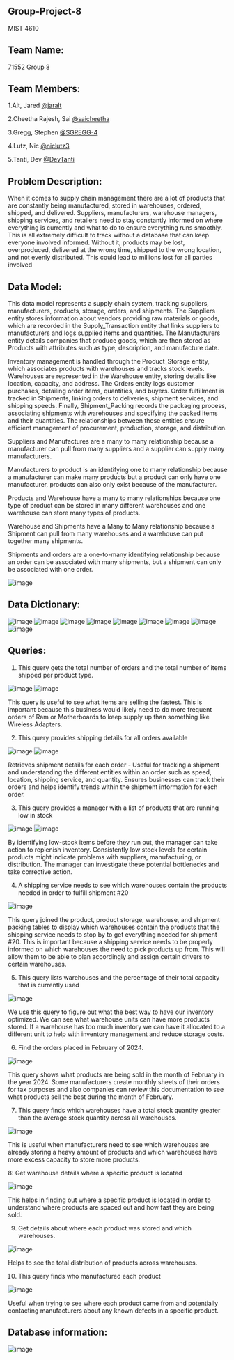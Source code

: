 ## Group-Project-8
MIST 4610

## Team Name: 
71552 Group 8

## Team Members:
1.Alt, Jared [@jaralt](https://github.com/jaralt/Mist4610Group8)

2.Cheetha Rajesh, Sai [@saicheetha](https://github.com/saicheetha/)

3.Gregg, Stephen [@SGREGG-4](https://github.com/SGREGG-4/Group-Project-8)

4.Lutz, Nic [@niclutz3](https://github.com/niclutz3/Supply-Chain-Database-Project)

5.Tanti, Dev [@DevTanti](https://github.com/DevTanti/Group-Project-8.git)

## Problem Description:
When it comes to supply chain management there are a lot of products that are constantly being manufactured, stored in warehouses, ordered, shipped, and delivered. Suppliers, manufacturers, warehouse managers, shipping services, and retailers need to stay constantly informed on where everything is currently and what to do to ensure everything runs smoothly. This is all extremely difficult to track without a database that can keep everyone involved informed. Without it, products may be lost, overproduced, delivered at the wrong time, shipped to the wrong location, and not evenly distributed. This could lead to millions lost for all parties involved

## Data Model:
This data model represents a supply chain system, tracking suppliers, manufacturers, products, storage, orders, and shipments. The Suppliers entity stores information about vendors providing raw materials or goods, which are recorded in the Supply_Transaction entity that links suppliers to manufacturers and logs supplied items and quantities. The Manufacturers entity details companies that produce goods, which are then stored as Products with attributes such as type, description, and manufacture date.

Inventory management is handled through the Product_Storage entity, which associates products with warehouses and tracks stock levels. Warehouses are represented in the Warehouse entity, storing details like location, capacity, and address. The Orders entity logs customer purchases, detailing order items, quantities, and buyers. Order fulfillment is tracked in Shipments, linking orders to deliveries, shipment services, and shipping speeds. Finally, Shipment_Packing records the packaging process, associating shipments with warehouses and specifying the packed items and their quantities. The relationships between these entities ensure efficient management of procurement, production, storage, and distribution.

Suppliers and Manufactures are a many to many relationship because a manufacturer can pull from many suppliers and a supplier can supply many manufacturers.

Manufacturers to product is an identifying one to many relationship because a manufacturer can make many products but a product can only have one manufacturer, products can also only exist because of the manufacturer.

Products and Warehouse have a many to many relationships because one type of product can be stored in many different warehouses and one warehouse can store many types of products.

Warehouse and Shipments have a Many to Many relationship because a Shipment can pull from many warehouses and a warehouse can put together many shipments.

Shipments and orders are a one-to-many identifying relationship because an order can be associated with many shipments, but a shipment can only be associated with one order. 

![image](https://github.com/user-attachments/assets/e10f7fec-b763-43f1-a03d-b6cf0ace630f)


## Data Dictionary:

![image](https://github.com/user-attachments/assets/6eae8503-f59f-496b-bf39-eaa7a13f8153)
![image](https://github.com/user-attachments/assets/fb4163da-b47e-4720-9768-ca0fd910ff99)
![image](https://github.com/user-attachments/assets/60160a18-a8a7-4ca5-919b-d80d5476660c)
![image](https://github.com/user-attachments/assets/a80ceca3-ff44-47bf-8a4a-0f0632409247)
![image](https://github.com/user-attachments/assets/f94dc6ee-094b-4c25-b4cc-47423802bc0f)
![image](https://github.com/user-attachments/assets/aaca4b49-143f-4406-b81a-fae49fb643ac)
![image](https://github.com/user-attachments/assets/70fae505-14ab-4214-9fba-5c3be9b59794)
![image](https://github.com/user-attachments/assets/bda886b1-ed80-4bf6-8d29-18eb67f75911)
![image](https://github.com/user-attachments/assets/140072ed-7301-4d3a-ba46-e6c60bdd408a)

## Queries:

1. This query gets the total number of orders and the total number of items shipped per product type.

![image](https://github.com/user-attachments/assets/a31a550e-e4f8-4351-9e62-71aedf77654c)
![image](https://github.com/user-attachments/assets/24d3cecf-ede7-4c94-aed6-4420e9ed6b4a)

This query is useful to see what items are selling the fastest. This is important because this business would likely need to do more frequent orders of Ram or Motherboards to keep supply up than something like Wireless Adapters. 

2. This query provides shipping details for all orders available

![image](https://github.com/user-attachments/assets/f2e5f590-cd08-4822-ac60-806d22659d75)
![image](https://github.com/user-attachments/assets/5629a27c-74c8-4ff6-bfa1-f4f6d8c337bc)

Retrieves shipment details for each order - Useful for tracking a shipment and understanding the different entities within an order such as speed, location, shipping service, and quantity. Ensures businesses can track their orders and helps identify trends within the shipment information for each order.

3. This query provides a manager with a list of products that are running low in stock

![image](https://github.com/user-attachments/assets/af9225f9-fce6-48d2-9618-614ecfff20a5)
![image](https://github.com/user-attachments/assets/0b667c7a-aba6-48d1-9adf-b6721f36622f)

By identifying low-stock items before they run out, the manager can take action to replenish inventory. Consistently low stock levels for certain products might indicate problems with suppliers, manufacturing, or distribution. The manager can investigate these potential bottlenecks and take corrective action.

4. A shipping service needs to see which warehouses contain the products needed in order to fulfill shipment #20 

![image](https://github.com/user-attachments/assets/866533ed-ea9d-4def-be83-cbfffd61e529)

This query joined the product, product storage, warehouse, and shipment packing tables to display which warehouses contain the products that the shipping service needs to stop by to get everything needed for shipment #20. This is important because a shipping service needs to be properly informed on which warehouses the need to pick products up from. This will allow them to be able to plan accordingly and assign certain drivers to certain warehouses. 

5. This query  lists  warehouses and the percentage of their total capacity that is currently used

![image](https://github.com/user-attachments/assets/81a49d1d-821b-4ce4-9fa6-67654d518de1)

We use this query to figure out what the best way to have our inventory optimized. We can see what warehouse units can have more products stored. If a warehouse has too much inventory we can have it allocated to a different unit to help with inventory management and reduce storage costs.  

6. Find the orders placed in February of 2024.

![image](https://github.com/user-attachments/assets/1224ba36-692c-412f-af1c-b3e81fe318d8)

This query shows what products are being sold in the month of February in the year 2024. Some manufacturers create monthly sheets of their orders for tax purposes and also companies can review this documentation to see what products sell the best during the month of February.

7. This query finds which warehouses have a total stock quantity greater than the average stock quantity across all warehouses.

![image](https://github.com/user-attachments/assets/859d655e-e294-4d1d-8236-535b7f843f7c)


This is useful when manufacturers need to see which warehouses are already storing a heavy amount of products and which warehouses have more excess capacity to store more products.

8: Get warehouse details where a specific product is located

![image](https://github.com/user-attachments/assets/8b272a8c-1a9e-48fb-9f74-776e1be5619d)

This helps in finding out where a specific product is located in order to understand where products are spaced out and how fast they are being sold.

9. Get details about where each product was stored and which warehouses.

![image](https://github.com/user-attachments/assets/47dac667-478a-41e6-a306-9c4eb67a7dd6)

Helps to see the total distribution of products across warehouses.

10. This query finds who manufactured each product

![image](https://github.com/user-attachments/assets/2c957aa0-75a7-4421-ae18-873b1c98a530)


Useful when trying to see where each product came from and potentially contacting manufacturers about any known defects in a specific product.



## Database information:

![image](https://github.com/user-attachments/assets/92325abf-6f99-456c-9ef3-75c27d037801)
